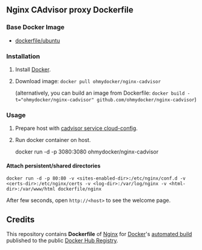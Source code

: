 ## Nginx CAdvisor proxy Dockerfile

### Base Docker Image

* [dockerfile/ubuntu](http://dockerfile.github.io/#/ubuntu)


### Installation

1. Install [Docker](https://www.docker.com/).

2. Download image: `docker pull ohmydocker/nginx-cadvisor`

   (alternatively, you can build an image from Dockerfile: `docker build -t="ohmydocker/nginx-cadvisor" github.com/ohmydocker/nginx-cadvisor`)


### Usage

1. Prepare host with [cadvisor service cloud-config](https://github.com/lazarus1331/coreos-cloud-configs/blob/master/cadvisor.user-data).

2. Run docker container on host.

    docker run -d -p 3080:3080 ohmydocker/nginx-cadvisor

#### Attach persistent/shared directories

    docker run -d -p 80:80 -v <sites-enabled-dir>:/etc/nginx/conf.d -v <certs-dir>:/etc/nginx/certs -v <log-dir>:/var/log/nginx -v <html-dir>:/var/www/html dockerfile/nginx

After few seconds, open `http://<host>` to see the welcome page.


## Credits
This repository contains **Dockerfile** of [Nginx](http://nginx.org/) for [Docker](https://www.docker.com/)'s [automated build](https://registry.hub.docker.com/u/dockerfile/nginx/) published to the public [Docker Hub Registry](https://registry.hub.docker.com/).

